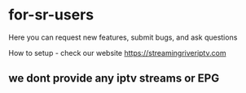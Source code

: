 # for-sr-users
Here you can request new features, submit bugs, and ask questions

How to setup - check our website https://streamingriveriptv.com

## we dont provide any iptv streams or EPG
